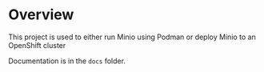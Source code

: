 # Overview
This project is used to either run Minio using Podman or deploy Minio to an OpenShift cluster

Documentation is in the ``docs`` folder.